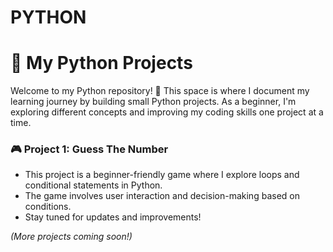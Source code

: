 # PYTHON
# 🐍 My Python Projects  

Welcome to my Python repository! 🚀 This space is where I document my learning journey by building small Python projects. As a beginner, I'm exploring different concepts and improving my coding skills one project at a time. 

### 🎮 Project 1:  Guess The Number  
- This project is a beginner-friendly game where I explore loops and conditional statements in Python.  
- The game involves user interaction and decision-making based on conditions.  
- Stay tuned for updates and improvements!  

*(More projects coming soon!)*  
